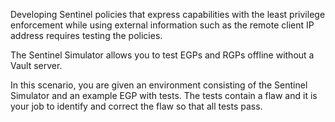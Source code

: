 Developing Sentinel policies that express capabilities with the least privilege
enforcement while using external information such as the remote client IP address requires testing the policies.

The Sentinel Simulator allows you to test EGPs and RGPs offline without a Vault server.

In this scenario, you are given an environment consisting of the Sentinel Simulator and an example EGP with tests. The tests contain a flaw and it is your job to identify and correct the flaw so that all tests pass.

